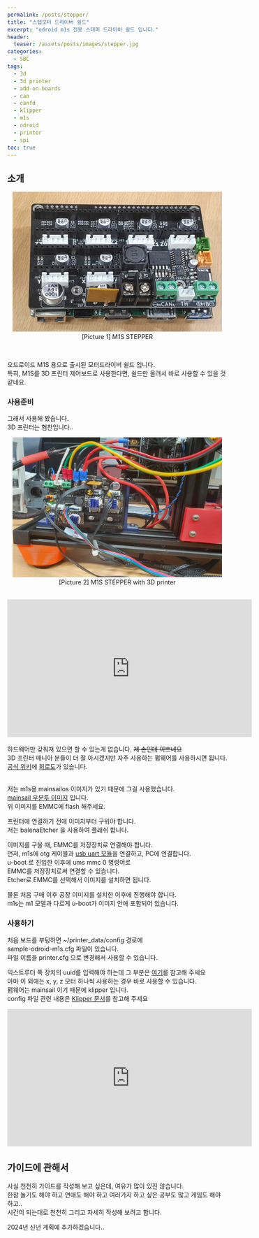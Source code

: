 ```yaml
---
permalink: /posts/stepper/
title: "스텝모터 드라이버 쉴드"
excerpt: "odroid m1s 전용 스테퍼 드라이버 쉴드 입니다."
header:
  teaser: /assets/posts/images/stepper.jpg
categories:
  - SBC
tags:
  - 3d
  - 3d printer
  - add-on-boards
  - can
  - canfd
  - klipper
  - m1s
  - odroid
  - printer
  - spi
toc: true
---
```


## 소개

<p align="center">
  <img src="/assets/posts/images/stepper.jpg" alt="stepper" width="480" height="320"><br>
  <span style="{{ site.img }}">[Picture 1] M1S STEPPER</span>
</p>
<br>

오드로이드 M1S 용으로 출시된 모터드라이버 쉴드 입니다.<br>
특히, M1S를 3D 프린터 제어보드로 사용한다면, 쉴드만 올려서 바로 사용할 수 있을 것 같네요.<br>

### 사용준비

그래서 사용해 봤습니다.<br>
3D 프린터는 협찬입니다..<br>

<p align="center">
  <img src="/assets/posts/images/stepper_with_printer1.jpg" alt="stepper_with_printer1" width="480" height="320"><br>
  <span style="{{ site.img }}">[Picture 2] M1S STEPPER with 3D printer</span>
</p>
<br>

<iframe width="560" height="315" src="https://www.youtube.com/embed/WdP-RBjA3NM" title="YouTube video player" frameborder="0" allow="accelerometer; autoplay; clipboard-write; encrypted-media; gyroscope; picture-in-picture" allowfullscreen></iframe>

하드웨어만 갖춰져 있으면 할 수 있는게 없습니다. ~~제 손인데 이쁘네요~~<br>
3D 프린터 매니아 분들이 더 잘 아시겠지만 자주 사용하는 펌웨어를 사용하시면 됩니다.<br>
[공식 위키](https://wiki.odroid.com/accessory/add-on_boards/stepperboard)에 [회로도](https://wiki.odroid.com/_media/accessory/add-on_boards/m1s-stepper.pdf)가 있습니다.<br><br>

저는 m1s용 mainsailos 이미지가 있기 때문에 그걸 사용했습니다.<br>
[mainsail 우분투 이미지](https://dn.odroid.com/RK3566/ODROID-M1S/3rdParty/mainsail-odroidm1s-20231129.img.xz) 입니다.<br>
위 이미지를 EMMC에 flash 해주세요.<br>

프린터에 연결하기 전에 이미지부터 구워야 합니다.<br>
저는 <span style="{{ site.code }}">balenaEtcher</span> 을 사용하여 플래쉬 합니다.<br>

이미지를 구울 때, EMMC를 저장장치로 연결해야 합니다.<br>
먼저, m1s에 otg 케이블과 [usb uart 모듈](https://www.hardkernel.com/shop/usb-uart-2-module-kit-copy/)을 연결하고, PC에 연결합니다.<br>
<span style="{{ site.code }}">u-boot</span> 로 진입한 이후에 <span style="{{ site.code }}">ums mmc 0</span> 명령어로<br>
EMMC를 저장장치로써 연결할 수 있습니다.<br>
Etcher로 EMMC를 선택해서 이미지를 설치하면 됩니다.<br>

물론 처음 구매 이후 공장 이미지를 설치한 이후에 진행해야 합니다.<br>
m1s는 m1 모델과 다르게 <span style="{{ site.code }}">u-boot</span>가 이미지 안에 포함되어 있습니다.<br>

### 사용하기

처음 보드를 부팅하면 <span style="{{ site.code }}">~/printer_data/config</span> 경로에<br>
<span style="{{ site.code }}">sample-odroid-m1s.cfg</span> 파일이 있습니다.<br>
파일 이름을 <span style="{{ site.code }}">printer.cfg</span> 으로 변경해서 사용할 수 있습니다.<br>

익스트루더 쪽 장치의 uuid를 입력해야 하는데 그 부분은 [여기](/posts/ebb42-1/)를 참고해 주세요<br>
아마 이 외에는 x, y, z 모터 하나씩 사용하는 경우 바로 사용할 수 있습니다.<br>
펌웨어는 mainsail 이기 때문에 klipper 입니다.<br>
config 파일 관련 내용은 [Klipper 문서](https://www.klipper3d.org/Config_Reference.html)를 참고해 주세요<br>

<iframe width="560" height="315" src="https://www.youtube.com/embed/jCaBMKlaxYk" title="YouTube video player" frameborder="0" allow="accelerometer; autoplay; clipboard-write; encrypted-media; gyroscope; picture-in-picture" allowfullscreen></iframe>

## 가이드에 관해서

사실 천천히 가이드를 작성해 보고 싶은데, 여유가 많이 있진 않습니다.<br>
한참 놀기도 해야 하고 연애도 해야 하고 여러가지 하고 싶은 공부도 많고 게임도 해야 하고..<br>
시간이 되는대로 천천히 그리고 자세히 작성해 보려고 합니다.<br>

2024년 신년 계획에 추가하겠습니다..<br>
